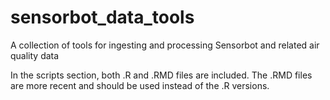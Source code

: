 # sensorbot_data_tools
A collection of tools for ingesting and processing Sensorbot and related air quality data

In the scripts section, both .R and .RMD files are included. The .RMD files are more recent and should be used instead of the .R versions.

